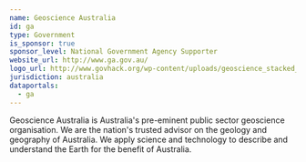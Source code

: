 ```yaml
---
name: Geoscience Australia
id: ga
type: Government
is_sponsor: true
sponsor_level: National Government Agency Supporter
website_url: http://www.ga.gov.au/
logo_url: http://www.govhack.org/wp-content/uploads/geoscience_stacked_Black-1.jpg
jurisdiction: australia
dataportals:
  - ga
---
```


Geoscience Australia is Australia's pre-eminent public sector geoscience organisation. We are the nation's trusted advisor on the geology and geography of Australia. We apply science and technology to describe and understand the Earth for the benefit of Australia.